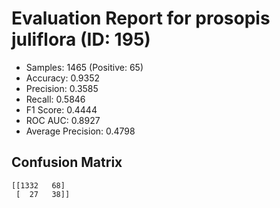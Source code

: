 # Evaluation Report for prosopis juliflora (ID: 195)
- Samples: 1465 (Positive: 65)
- Accuracy: 0.9352
- Precision: 0.3585
- Recall: 0.5846
- F1 Score: 0.4444
- ROC AUC: 0.8927
- Average Precision: 0.4798

## Confusion Matrix
```
[[1332   68]
 [  27   38]]
```